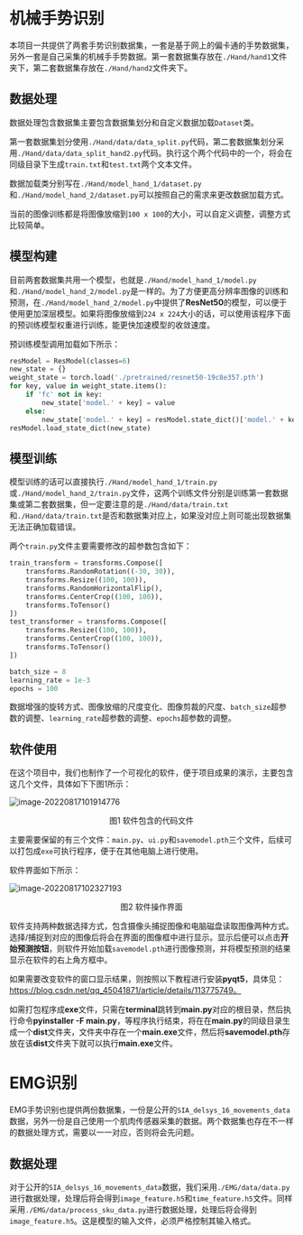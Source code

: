 # 机械手势识别

本项目一共提供了两套手势识别数据集，一套是基于网上的偏卡通的手势数据集，另外一套是自己采集的机械手手势数据。第一套数据集存放在`./Hand/hand1`文件夹下，第二套数据集存放在`./Hand/hand2`文件夹下。

## 数据处理

数据处理包含数据集主要包含数据集划分和自定义数据加载`Dataset`类。

第一套数据集划分使用`./Hand/data/data_split.py`代码，第二套数据集划分采用`./Hand/data/data_split_hand2.py`代码。执行这个两个代码中的一个，将会在同级目录下生成`train.txt`和`test.txt`两个文本文件。

数据加载类分别写在`./Hand/model_hand_1/dataset.py`和`./Hand/model_hand_2/dataset.py`可以按照自己的需求来更改数据加载方式。

当前的图像训练都是将图像放缩到`100 x 100`的大小，可以自定义调整，调整方式比较简单。

## 模型构建

目前两套数据集共用一个模型，也就是`./Hand/model_hand_1/model.py`和`./Hand/model_hand_2/model.py`是一样的。为了方便更高分辨率图像的训练和预测，在`./Hand/model_hand_2/model.py`中提供了**ResNet50**的模型，可以便于使用更加深层模型。如果将图像放缩到`224 x 224`大小的话，可以使用该程序下面的预训练模型权重进行训练，能更快加速模型的收敛速度。

预训练模型调用加载如下所示：

```python
resModel = ResModel(classes=6)
new_state = {}
weight_state = torch.load('./pretrained/resnet50-19c8e357.pth')
for key, value in weight_state.items():
    if 'fc' not in key:
        new_state['model.' + key] = value
    else:
        new_state['model.' + key] = resModel.state_dict()['model.' + key]
resModel.load_state_dict(new_state)
```

## 模型训练

模型训练的话可以直接执行`./Hand/model_hand_1/train.py`或`./Hand/model_hand_2/train.py`文件，这两个训练文件分别是训练第一套数据集或第二套数据集，但一定要注意的是`./Hand/data/train.txt`和`./Hand/data/train.txt`是否和数据集对应上，如果没对应上则可能出现数据集无法正确加载错误。

两个`train.py`文件主要需要修改的超参数包含如下：

```python
train_transform = transforms.Compose([
    transforms.RandomRotation((-30, 30)),
    transforms.Resize((100, 100)),
    transforms.RandomHorizontalFlip(),
    transforms.CenterCrop((100, 100)),
    transforms.ToTensor()
])
test_transformer = transforms.Compose([
    transforms.Resize((100, 100)),
    transforms.CenterCrop((100, 100)),
    transforms.ToTensor()
])

batch_size = 8
learning_rate = 1e-3
epochs = 100
```

数据增强的旋转方式、图像放缩的尺度变化、图像剪裁的尺度、`batch_size`超参数的调整、`learning_rate`超参数的调整、`epochs`超参数的调整。

## 软件使用

在这个项目中，我们也制作了一个可视化的软件，便于项目成果的演示，主要包含这几个文件，具体如下下图1所示：

![image-20220817101914776](D:\Python\project\machine_hand_detection\pictures\image-20220817101914776.png)

<center>图1 软件包含的代码文件</center>

主要需要保留的有三个文件：`main.py`、`ui.py`和`savemodel.pth`三个文件，后续可以打包成`exe`可执行程序，便于在其他电脑上进行使用。

软件界面如下所示：

![image-20220817102327193](D:\Python\project\machine_hand_detection\pictures\image-20220817102327193.png)

<center>图2 软件操作界面</center>

软件支持两种数据选择方式，包含摄像头捕捉图像和电脑磁盘读取图像两种方式。选择/捕捉到对应的图像后将会在界面的图像框中进行显示。显示后便可以点击**开始预测按钮**，则软件开始加载`savemodel.pth`进行图像预测，并将模型预测的结果显示在软件的右上角方框中。

如果需要改变软件的窗口显示结果，则按照以下教程进行安装**pyqt5**，具体见：https://blog.csdn.net/qq_45041871/article/details/113775749。

如需打包程序成**exe**文件，只需在**terminal**跳转到**main.py**对应的根目录，然后执行命令**pyinstaller -F main.py**，等程序执行结束，将在在**main.py**的同级目录生成一个**dist**文件夹，文件夹中存在一个**main.exe**文件，然后将**savemodel.pth**存放在该**dist**文件夹下就可以执行**main.exe**文件。

# EMG识别

EMG手势识别也提供两份数据集，一份是公开的`SIA_delsys_16_movements_data`数据，另外一份是自己使用一个肌肉传感器采集的数据。两个数据集也存在不一样的数据处理方式，需要以一一对应，否则将会先问题。

## 数据处理

对于公开的`SIA_delsys_16_movements_data`数据，我们采用`./EMG/data/data.py`进行数据处理，处理后将会得到`image_feature.h5`和`time_feature.h5`文件。同样采用`./EMG/data/process_sku_data.py`进行数据处理，处理后将会得到`image_feature.h5`。这是模型的输入文件，必须严格控制其输入格式。

